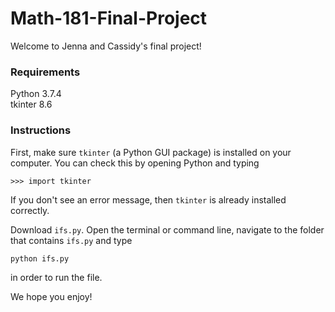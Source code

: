 # Math-181-Final-Project

Welcome to Jenna and Cassidy's final project! 


### Requirements 
Python 3.7.4  
tkinter 8.6

### Instructions
First, make sure `tkinter` (a Python GUI package) is installed on your computer. You can check this by opening Python and typing 
```
>>> import tkinter
```
If you don't see an error message, then `tkinter` is already installed correctly. 

Download `ifs.py`. Open the terminal or command line, navigate to the folder that contains `ifs.py` and type 
```
python ifs.py
``` 
in order to run the file.  

We hope you enjoy! 
